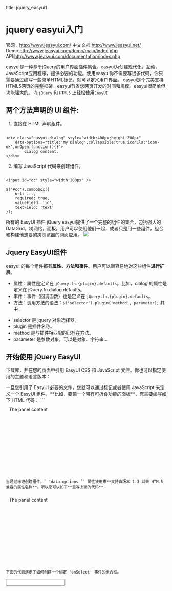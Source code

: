 title: jquery_easyui1 

#  jquery easyui入门 
官网：http://www.jeasyui.com/
中文文档:http://www.jeasyui.net/
Demo:http://www.jeasyui.com/demo/main/index.php
API:http://www.jeasyui.com/documentation/index.php

easyui是一种基于jQuery的用户界面插件集合。easyui为创建现代化，互动，JavaScript应用程序，提供必要的功能。使用easyui你不需要写很多代码，你只需要通过编写一些简单HTML标记，就可以定义用户界面。
easyui是个完美支持HTML5网页的完整框架。easyui节省您网页开发的时间和规模。easyui很简单但功能强大的。
在` jQuery ` 和 ` HTML5 ` 上轻松使用` EasyUI `

##  两个方法声明的 UI 组件: 
1. 直接在 HTML 声明组件。
```

<div class="easyui-dialog" style="width:400px;height:200px"
    data-options="title:'My Dialog',collapsible:true,iconCls:'icon-ok',onOpen:function(){}">
        dialog content.
</div>

```
2. 编写 JavaScript 代码来创建组件。
```

<input id="cc" style="width:200px" />

$('#cc').combobox({
	url: ...,
	required: true,
	valueField: 'id',
	textField: 'text'
});

```
所有的 EasyUI 插件
jQuery easyui提供了一个完整的组件的集合，包括强大的DataGrid，树网格，面板。用户可以使用他们一起，或者只是用一些组件，组合和构建他想要的跨浏览器的网页应用。
![](/data/dokuwiki/web/pasted/20150922-061559.png)
##  Jquery EasyUI组件 
easyui 的每个组件都有**属性、方法和事件**。用户可以很容易地对这些组件**进行扩展**。
  * 属性：属性是定义在 ` jQuery.fn.{plugin}.defaults `。比如，dialog 的属性是定义在 jQuery.fn.dialog.defaults。
  * 事件：事件（回调函数）也是定义在 ` jQuery.fn.{plugin}.defaults `。
  * 方法：调用方法的语法：` $('selector').plugin('method', parameter); `
其中：
  - selector 是 jquery 对象选择器。
  - plugin 是插件名称。
  - method 是与插件相匹配的已存在方法。
  - parameter 是参数对象，可以是对象、字符串...

##  开始使用 jQuery EasyUI 
下载库，并在您的页面中引用 EasyUI CSS 和 JavaScript 文件。你也可以指定使用的主题和语言版本：
<blockquote><link rel="stylesheet" type="text/css" href="easyui/themes` /bootstrap `/easyui.css"> <!-- 使用bootstrap主题 -->
<link rel="stylesheet" type="text/css" href="easyui/themes/icon.css"> <!-- 图标样式-->
<script type="text/javascript" src="easyui/` jquery-1.7.2.min.js `"></script>  <!--依赖jquery-->
<script type="text/javascript" src="easyui/jquery.easyui.min.js"></script>  <!--easyui主js-->
<script type="text/javascript" src="easyui/` locale/easyui-lang-zh_CN.js `"></script>  <!--使用中文语言包-->
</blockquote>
一旦您引用了 EasyUI 必要的文件，您就可以通过标记或者使用 JavaScript 来定义一个 EasyUI 组件。**比如，要顶一个带有可折叠功能的面板**，您需要编写如下 HTML 代码：
```

<div id="p" class="easyui-panel" style="width:500px;height:200px;padding:10px;"
    title="My Panel" iconCls="icon-save" collapsible="true">
    The panel content
</div>

```
当通过标记创建组件，` 'data-options `' 属性被用来**支持自版本 1.3 以来 HTML5 兼容的属性名称**。所以您可以如下**重写上面的代码**：
```

<div id="p" class="easyui-panel" style="width:500px;height:200px;padding:10px;"
    title="My Panel" data-options="iconCls:'icon-save',collapsible:true">
    The panel content
</div>

```
下面的代码演示了如何创建一个绑定 'onSelect' 事件的组合框。
```

<input class="easyui-combobox" name="language"
    data-options="
    url:'combobox_data.json',
    valueField:'id',
    textField:'text',
    panelHeight:'auto',
    onSelect:function(record){
    alert(record.text)
    }">

```